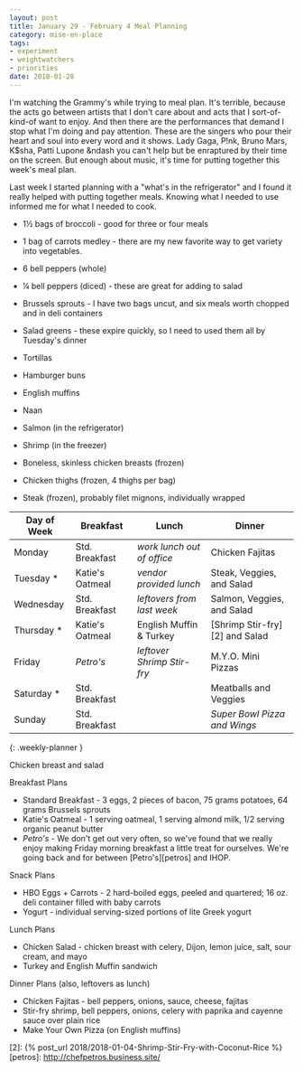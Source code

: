 ```yaml
---
layout: post
title: January 29 - February 4 Meal Planning
category: mise-en-place
tags:
- experiment
- weightwatchers
- priorities
date: 2018-01-28
---
```


I'm watching the Grammy's while trying to meal plan. It's terrible, because the acts go between artists that I don't care about and acts that I sort-of-kind-of want to enjoy. And then there are the performances that demand I stop what I'm doing and pay attention. These are the singers who pour their heart and soul into every word and it shows. Lady Gaga, P!nk, Bruno Mars, K$sha, Patti Lupone &ndash you can't help but be enraptured by their time on the screen. But enough about music, it's time for putting together this week's meal plan.

Last week I started planning with a "what's in the refrigerator" and I found it really helped with putting together meals. Knowing what I needed to use informed me for what I needed to cook.

- 1&frac12; bags of broccoli - good for three or four meals
- 1 bag of carrots medley - there are my new favorite way to get variety into vegetables.
- 6 bell peppers (whole)
- &frac14; bell peppers (diced) - these are great for adding to salad
- Brussels sprouts - I have two bags uncut, and six meals worth chopped and in deli containers
- Salad greens - these expire quickly, so I need to used them all by Tuesday's dinner

- Tortillas
- Hamburger buns
- English muffins
- Naan

- Salmon (in the refrigerator)
- Shrimp (in the freezer)
- Boneless, skinless chicken breasts (frozen)
- Chicken thighs (frozen, 4 thighs per bag)
- Steak (frozen), probably filet mignons, individually wrapped

|Day of Week| Breakfast       | Lunch                         | Dinner                      |
|-----------|-----------------|-------------------------------|-----------------------------|
|Monday     | Std. Breakfast  | _work lunch out of office_    | Chicken Fajitas             |
|Tuesday   *| Katie's Oatmeal | _vendor provided lunch_       | Steak, Veggies, and Salad   |
|Wednesday  | Std. Breakfast  | _leftovers from last week_    | Salmon, Veggies, and Salad  |
|Thursday  *| Katie's Oatmeal | English Muffin & Turkey       | [Shrimp Stir-fry][2] and Salad   |
|Friday     | _Petro's_       | _leftover Shrimp Stir-fry_    | M.Y.O. Mini Pizzas          |
|Saturday  *| Std. Breakfast  |                               | Meatballs and Veggies       |
|Sunday     | Std. Breakfast  |                               | _Super Bowl Pizza and Wings_ |
{: .weekly-planner }

Chicken breast and salad

Breakfast Plans

- Standard Breakfast - 3 eggs, 2 pieces of bacon, 75 grams potatoes, 64 grams Brussels sprouts
- Katie's Oatmeal - 1 serving oatmeal, 1 serving almond milk, 1/2 serving organic peanut butter
- _Petro's_ - We don't get out very often, so we've found that we really enjoy making Friday morning breakfast a little treat for ourselves. We're going back and for between [Petro's][petros] and IHOP.

Snack Plans

- HBO Eggs + Carrots - 2 hard-boiled eggs, peeled and quartered; 16 oz. deli container filled with baby carrots
- Yogurt - individual serving-sized portions of lite Greek yogurt

Lunch Plans

- Chicken Salad - chicken breast with celery, Dijon, lemon juice, salt, sour cream, and mayo
- Turkey and English Muffin sandwich

Dinner Plans (also, leftovers as lunch)

- Chicken Fajitas - bell peppers, onions, sauce, cheese, fajitas
- Stir-fry shrimp, bell peppers, onions, celery with paprika and cayenne sauce over plain rice
- Make Your Own Pizza (on English muffins)

[1]: <http://www.geniuskitchen.com/recipe/weight-watchers-chicken-salad-162386>
[2]: {% post_url 2018/2018-01-04-Shrimp-Stir-Fry-with-Coconut-Rice %}
[petros]: <http://chefpetros.business.site/>